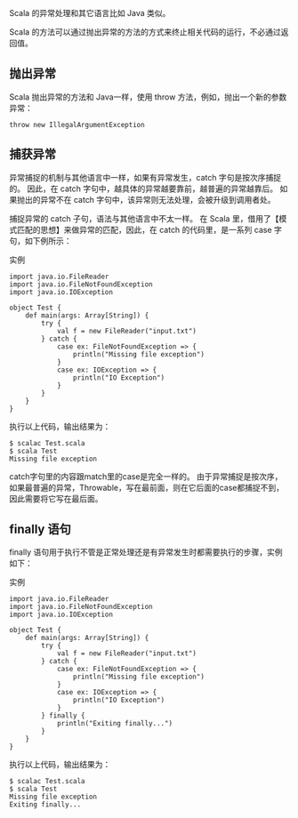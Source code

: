 Scala 的异常处理和其它语言比如 Java 类似。

Scala 的方法可以通过抛出异常的方法的方式来终止相关代码的运行，不必通过返回值。

## 抛出异常
Scala 抛出异常的方法和 Java一样，使用 throw 方法，例如，抛出一个新的参数异常：
```text
throw new IllegalArgumentException
```

## 捕获异常
异常捕捉的机制与其他语言中一样，如果有异常发生，catch 字句是按次序捕捉的。
因此，在 catch 字句中，越具体的异常越要靠前，越普遍的异常越靠后。 
如果抛出的异常不在 catch 字句中，该异常则无法处理，会被升级到调用者处。

捕捉异常的 catch 子句，语法与其他语言中不太一样。
在 Scala 里，借用了【模式匹配的思想】来做异常的匹配，因此，在 catch 的代码里，是一系列 case 字句，如下例所示：

实例
```text
import java.io.FileReader
import java.io.FileNotFoundException
import java.io.IOException

object Test {
    def main(args: Array[String]) {
        try {
            val f = new FileReader("input.txt")
        } catch {
            case ex: FileNotFoundException => {
                println("Missing file exception")
            }
            case ex: IOException => {
                println("IO Exception")
            }
        }
    }
}
```
执行以上代码，输出结果为：
```text
$ scalac Test.scala
$ scala Test
Missing file exception
```

catch字句里的内容跟match里的case是完全一样的。
由于异常捕捉是按次序，如果最普遍的异常，Throwable，写在最前面，则在它后面的case都捕捉不到，因此需要将它写在最后面。

## finally 语句
finally 语句用于执行不管是正常处理还是有异常发生时都需要执行的步骤，实例如下：

实例
```text
import java.io.FileReader
import java.io.FileNotFoundException
import java.io.IOException

object Test {
    def main(args: Array[String]) {
        try {
            val f = new FileReader("input.txt")
        } catch {
            case ex: FileNotFoundException => {
                println("Missing file exception")
            }
            case ex: IOException => {
                println("IO Exception")
            }
        } finally {
            println("Exiting finally...")
        }
    }
}
```
执行以上代码，输出结果为：
```text
$ scalac Test.scala
$ scala Test
Missing file exception
Exiting finally...
```
